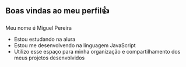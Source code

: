 ## Boas vindas ao meu perfil👍

Meu nome é Miguel Pereira

- Estou estudando na alura
- Estou me desenvolvendo na linguagem JavaScript
- Utilizo esse espaço para minha organização e compartilhamento dos meus projetos desenvolvidos
